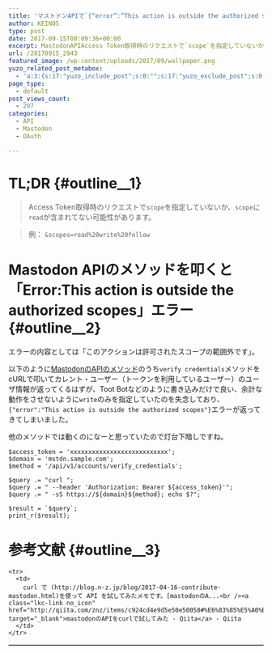 ```yaml
---
title: 'マストドンAPIで`{“error”:”This action is outside the authorized scopes”}`エラー'
author: KEINOS
type: post
date: 2017-09-15T08:09:36+00:00
excerpt: MastodonAPIAccess Token取得時のリクエストで`scope`を指定していないか、`scope`に`read`が含まれてない可能性があります。
url: /20170915_2943
featured_image: /wp-content/uploads/2017/09/wallpaper.png
yuzo_related_post_metabox:
  - 'a:3:{s:17:"yuzo_include_post";s:0:"";s:17:"yuzo_exclude_post";s:0:"";s:21:"yuzo_disabled_related";N;}'
page_type:
  - default
post_views_count:
  - 297
categories:
  - API
  - Mastodon
  - OAuth

---
```

# TL;DR {#outline__1}

> Access Token取得時のリクエストで`scope`を指定していないか、`scope`に`read`が含まれてない可能性があります。
    
> 例： `&scopes=read%20write%20follow` 

# Mastodon APIのメソッドを叩くと「Error:This action is outside the authorized scopes」エラー {#outline__2}

エラーの内容としては「このアクションは許可されたスコープの範囲外です」。

以下のように[MastodonのAPIのメソッド][1]のうち`verify credentials`メソッドをcURLで叩いてカレント・ユーザー（トークンを利用しているユーザー）のユーザ情報が返ってくるはずが、Toot Botなどのように書き込みだけで良い、余計な動作をさせないように`write`のみを指定していたのを失念しており、`{"error":"This action is outside the authorized scopes"}`エラーが返ってきてしまいました。

他のメソッドでは動くのになーと思っていたので灯台下暗しですね。

    $access_token = 'xxxxxxxxxxxxxxxxxxxxxxxxxxx';
    $domain = 'mstdn.sample.com';
    $method = '/api/v1/accounts/verify_credentials';
    
    $query .= "curl ";
    $query .= " --header 'Authorization: Bearer ${access_token}'";
    $query .= " -sS https://${domain}${method}; echo $?";
    
    $result = `$query`;
    print_r($result);
    

# 参考文献 {#outline__3}

<div class="linkcard">
  <table border="1" cellspacing="0" cellpadding="4">
    </tr>
    
    <tr>
      <td>
        curl で (http://blog.n-z.jp/blog/2017-04-16-contribute-mastodon.html)を使って API を試してみたメモです。[mastodonのA...<br /><a class="lkc-link no_icon" href="http://qiita.com/znz/items/c924cd4e9d5e50e50058#%E6%83%85%E5%A0%B1%E6%9B%B4%E6%96%B0" target="_blank">mastodonのAPIをcurlで試してみた - Qiita</a> - Qiita
      </td>
    </tr>
  </table>
</div>

 [1]: https://github.com/tootsuite/documentation/blob/master/Using-the-API/API.md#methods